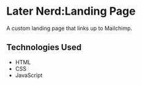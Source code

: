 # Later Nerd:Landing Page

A custom landing page that links up to Mailchimp.

## Technologies Used

- HTML
- CSS
- JavaScript
